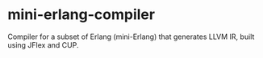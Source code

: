 # mini-erlang-compiler
Compiler for a subset of Erlang (mini-Erlang) that generates LLVM IR, built using JFlex and CUP.

